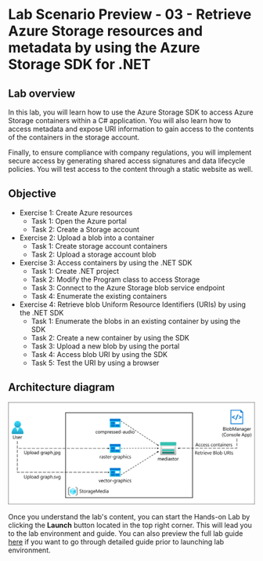 # Lab Scenario Preview - 03 - Retrieve Azure Storage resources and metadata by using the Azure Storage SDK for .NET

## Lab overview
In this lab, you will learn how to use the Azure Storage SDK to access Azure Storage containers within a C# application. You will also learn how to access metadata and expose URI information to gain access to the contents of the containers in the storage account.

Finally, to ensure compliance with company regulations, you will implement secure access by generating shared access signatures and data lifecycle policies. You will test access to the content through a static website as well.

## Objective
+ Exercise 1: Create Azure resources
    + Task 1: Open the Azure portal
    + Task 2: Create a Storage account
+ Exercise 2: Upload a blob into a container
    + Task 1: Create storage account containers
    + Task 2: Upload a storage account blob
+ Exercise 3: Access containers by using the .NET SDK
    + Task 1: Create .NET project
    + Task 2: Modify the Program class to access Storage
    + Task 3: Connect to the Azure Storage blob service endpoint
    + Task 4: Enumerate the existing containers
+ Exercise 4: Retrieve blob Uniform Resource Identifiers (URIs) by using the .NET SDK
    + Task 1: Enumerate the blobs in an existing container by using the SDK
    + Task 2: Create a new container by using the SDK
    + Task 3: Upload a new blob by using the portal
    + Task 4: Access blob URI by using the SDK
    + Task 5: Test the URI by using a browser

## Architecture diagram
![Architecture diagram depicting a user retrieving Azure Storage resources and metadata by using the Azure Storage SDK for .NET.](../media/Lab3-Diagram.png)

Once you understand the lab's content, you can start the Hands-on Lab by clicking the **Launch** button located in the top right corner. This will lead you to the lab environment and guide. You can also preview the full lab guide [here](https://experience.cloudlabs.ai/#/labguidepreview/393fe3c7-8574-45b7-aaf6-d0f9273e4b99) if you want to go through detailed guide prior to launching lab environment. 
